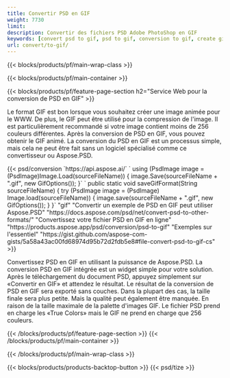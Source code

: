 ```yaml
---
title: Convertir PSD en GIF
weight: 7730
limit: 
description: Convertir des fichiers PSD Adobe PhotoShop en GIF
keywords: [convert psd to gif, psd to gif, conversion to gif, create gif from psd, print psd as gif]
url: convert/to-gif/
---
```


{{< blocks/products/pf/main-wrap-class >}}

{{< blocks/products/pf/main-container >}}

{{< blocks/products/pf/feature-page-section h2="Service Web pour la conversion de PSD en GIF" >}}
<p>Le format GIF est bon lorsque vous souhaitez créer une image animée pour le WWW. De plus, le GIF peut être utilisé pour la compression de l'image. Il est particulièrement recommandé si votre image contient moins de 256 couleurs différentes. Après la conversion de PSD en GIF, vous pouvez obtenir le GIF animé. La conversion du PSD en GIF est un processus simple, mais cela ne peut être fait sans un logiciel spécialisé comme ce convertisseur ou Aspose.PSD.</p>
{{< psd/conversion `https://api.aspose.ai/` 
`    using (PsdImage image = (PsdImage)Image.Load(sourceFileName))
    {
        image.Save(sourceFileName + ".gif",  new GifOptions());
    }` 
	`    public static void saveGifFormat(String sourceFileName) {
        try (PsdImage image = (PsdImage) Image.load(sourceFileName)) {
            image.save(sourceFileName + ".gif", new GifOptions());
        }
    }` 
"gif" 
"Convertir un exemple de PSD en GIF peut utiliser Aspose.PSD"  "https://docs.aspose.com/psd/net/convert-psd-to-other-formats/" 
"Convertissez votre fichier PSD en GIF en ligne" "https://products.aspose.app/psd/conversion/psd-to-gif" 
"Exemples sur l'essentiel" "https://gist.github.com/aspose-com-gists/5a58a43ac00fd68974d95b72d2fdb5e8#file-convert-psd-to-gif-cs" >}}
<p>Convertissez PSD en GIF en utilisant la puissance de Aspose.PSD. La conversion PSD en GIF intégrée est un widget simple pour votre solution. Après le téléchargement du document PSD, appuyez simplement sur «Convertir en GIF» et attendez le résultat. Le résultat de la conversion de PSD en GIF sera exporté sans couches. Dans la plupart des cas, la taille finale sera plus petite. Mais la qualité peut également être manquée. En raison de la taille maximale de la palette d'images GIF. Le fichier PSD prend en charge les «True Colors» mais le GIF ne prend en charge que 256 couleurs. </p>
{{< /blocks/products/pf/feature-page-section >}}
{{< /blocks/products/pf/main-container >}}


{{< /blocks/products/pf/main-wrap-class >}}

{{< blocks/products/products-backtop-button >}}
{{< psd/tize >}}
